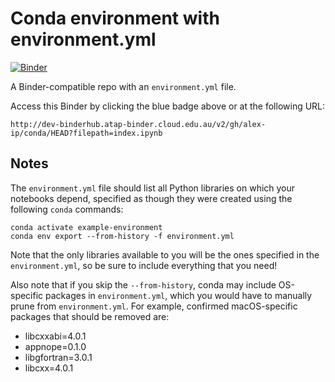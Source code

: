 # Conda environment with environment.yml

[![Binder](http://mybinder.org/badge_logo.svg)](http://dev-binderhub.atap-binder.cloud.edu.au/v2/gh/alex-ip/conda/HEAD?filepath=index.ipynb)

A Binder-compatible repo with an `environment.yml` file.

Access this Binder by clicking the blue badge above or at the following URL:

`http://dev-binderhub.atap-binder.cloud.edu.au/v2/gh/alex-ip/conda/HEAD?filepath=index.ipynb`

## Notes
The `environment.yml` file should list all Python libraries on which your notebooks
depend, specified as though they were created using the following `conda` commands:

```
conda activate example-environment
conda env export --from-history -f environment.yml
```

Note that the only libraries available to you will be the ones specified in
the `environment.yml`, so be sure to include everything that you need! 

Also note that if you skip the `--from-history`, conda may include OS-specific
packages in `environment.yml`, which you would have to manually prune from
`environment.yml`.  For example, confirmed macOS-specific packages that should
be removed are:

* libcxxabi=4.0.1
* appnope=0.1.0
* libgfortran=3.0.1
* libcxx=4.0.1
